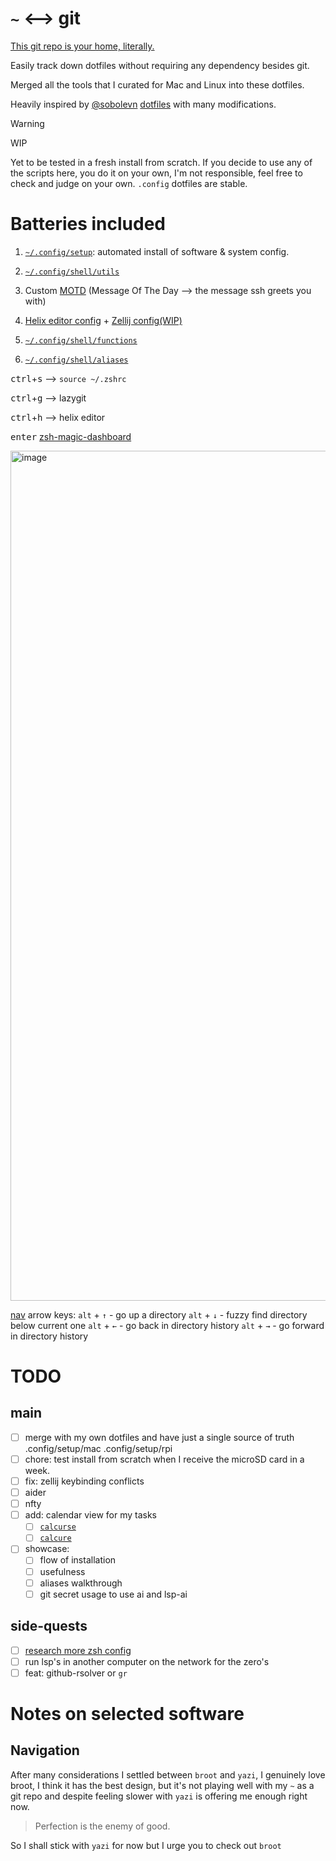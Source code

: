 # `~` <--> git

[This git repo is your home, literally.](https://drewdevault.com/2019/12/30/dotfiles.html)

Easily track down dotfiles without requiring any dependency besides git.

Merged all the tools that I curated for Mac and Linux into these dotfiles.

Heavily inspired by [@sobolevn](https://github.com/sobolevn) [dotfiles](https://github.com/sobolevn/dotfiles) with many modifications.

> [!WARNING]  
> WIP
>
> Yet to be tested in a fresh install from scratch.
> If you decide to use any of the scripts here, you do it on your own, I'm not responsible, feel free to check and judge on your own.
> `.config` dotfiles are stable. 
# Batteries included

1. [`~/.config/setup`](./.config/setup): automated install of software & system config.

2. [`~/.config/shell/utils`](./.config/shell/utils)

3. Custom [MOTD](./.config/motd) (Message Of The Day --> the message ssh greets you with)

4. [Helix editor config](./.config/helix) + [Zellij config(WIP)](./.config/zellij)

5. [`~/.config/shell/functions`](./.config/shell/functions)

6. [`~/.config/shell/aliases`](./.config/shell/aliases)

<kbd>ctrl</kbd>+<kbd>s</kbd> --> `source ~/.zshrc`

<kbd>ctrl</kbd>+<kbd>g</kbd> --> lazygit

<kbd>ctrl</kbd>+<kbd>h</kbd> --> helix editor

<kbd>enter</kbd> [zsh-magic-dashboard](https://github.com/chrisgrieser/zsh-magic-dashboard)

<img width="1360" alt="image" src="https://github.com/user-attachments/assets/fa4040d8-ce6d-4b6e-b3dd-0a0179f4f115">

[nav](https://github.com/betafcc/nav) arrow keys: 
`alt` + `↑` - go up a directory
`alt` + `↓` - fuzzy find directory below current one
`alt` + `←` - go back in directory history
`alt` + `→` - go forward in directory history

# TODO

## main

- [ ] merge with my own dotfiles and have just a single source of truth .config/setup/mac .config/setup/rpi
- [ ] chore: test install from scratch when I receive the microSD card in a week.
- [ ] fix: zellij keybinding conflicts
- [ ] aider
- [ ] nfty
- [ ] add: calendar view for my tasks
  - [ ] [`calcurse`](https://calcurse.org/)
  - [ ] [`calcure`](https://github.com/anufrievroman/calcure)
- [ ] showcase:
  - [ ] flow of installation
  - [ ] usefulness
  - [ ] aliases walkthrough
  - [ ] git secret usage to use ai and lsp-ai
  
## side-quests 
- [ ] [research more zsh config](https://github.com/changs/slimzsh?tab=readme-ov-file#fasd)
- [ ] run lsp's in another computer on the network for the zero's
- [ ] feat: github-rsolver or `gr`

# Notes on selected software

## Navigation

After many considerations I settled between `broot` and `yazi`, I genuinely love broot, I think it has the best design, but it's not playing well with my `~` as a git repo and despite feeling slower with `yazi` is offering me enough right now.

> Perfection is the enemy of good.

So I shall stick with `yazi` for now but I urge you to check out `broot`

